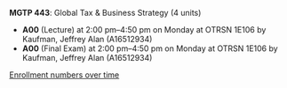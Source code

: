 **MGTP 443**: Global Tax & Business Strategy (4 units)

- **A00** (Lecture) at 2:00 pm–4:50 pm on Monday at OTRSN 1E106 by Kaufman, Jeffrey Alan (A16512934)
- **A00** (Final Exam) at 2:00 pm–4:50 pm on Monday at OTRSN 1E106 by Kaufman, Jeffrey Alan (A16512934)

[Enrollment numbers over time](./MGTP443.tsv)

